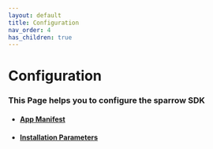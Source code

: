 ```yaml
---
layout: default
title: Configuration
nav_order: 4
has_children: true
---
```


# **Configuration**

### This Page helps you to configure the sparrow SDK

- ####  [App Manifest](./app-manifest.html)

- #### [Installation Parameters](./installation-parameters.html)
